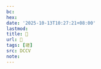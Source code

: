 ```yaml
---
bc:
hex:
date: '2025-10-13T10:27:21+08:00'
lastmod:
title: 􃀬
url: 􃀬
tags: [瑳]
src: DCCV
note:
---
```

